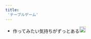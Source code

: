 ```yaml
---
title:
 'テーブルゲーム'
---
```


- 作ってみたい気持ちがずっとある<img src='https://scrapbox.io/api/pages/blu3mo-public/blu3mo/icon' alt='blu3mo.icon' height="19.5"/>
